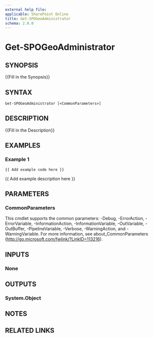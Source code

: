 ```yaml
---
external help file: 
applicable: SharePoint Online
title: Get-SPOGeoAdministrator
schema: 2.0.0
---
```


# Get-SPOGeoAdministrator

## SYNOPSIS
{{Fill in the Synopsis}}

## SYNTAX

```
Get-SPOGeoAdministrator [<CommonParameters>]
```

## DESCRIPTION
{{Fill in the Description}}

## EXAMPLES

### Example 1 
```
{{ Add example code here }}
```

{{ Add example description here }}

## PARAMETERS

### CommonParameters
This cmdlet supports the common parameters: -Debug, -ErrorAction, -ErrorVariable, -InformationAction, -InformationVariable, -OutVariable, -OutBuffer, -PipelineVariable, -Verbose, -WarningAction, and -WarningVariable. For more information, see about_CommonParameters (http://go.microsoft.com/fwlink/?LinkID=113216).

## INPUTS

### None

## OUTPUTS

### System.Object

## NOTES

## RELATED LINKS

